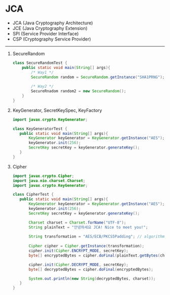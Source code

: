 # JCA
- JCA (Java Cryptography Architecture)
- JCE (Java Cryptography Extension)
- SPI (Service Provider Interface)
- CSP (Cryptography Service Provider)
---
1. SecureRandom
    ```java
    class SecureRandomTest {
        public static void main(String[] args){
            /* Way1 */
            SecureRandom random = SecureRandom.getInstance("SHA1PRNG");
            
            /* Way2 */
            SecureRnadom random2 = new SecureRandom();
        }
    }
    ```
2. KeyGenerator, SecretKeySpec, KeyFactory
    ```java
    import javax.crypto.KeyGenerator;
    
    class KeyGeneratorTest {
       public static void main(String[] args){
           KeyGenerator keyGenerator = KeyGenerator.getInstance("AES");
           keyGenerator.init(256);
           SecretKey secretKey = keyGenerator.generateKey();
       }
    }
    ```
3. Cipher
    ```java
    import javax.crypto.Cipher;
    import java.nio.charset.Charset;
    import javax.crypto.KeyGenerator;
   
    class CipherTest {
       public static void main(String[] args){
           KeyGenerator keyGenerator = KeyGenerator.getInstance("AES");
           keyGenerator.init(256);
           SecretKey secretKey = keyGenerator.generateKey();
   
           Charset charset = Charset.forName("UTF-8");
           String plainText = "안녕하세요 JCA! Nice to meet you!";
               
           String transformation = "AES/ECB/PKCS5Padding"; // algorithm/op_mode/padding
           
           Cipher cipher = Cipher.getInstance(transformation);
           cipher.init(Cipher.ENCRYPT_MODE, secretKey);
           byte[] encryptedBytes = cipher.doFinal(plainText.getBytes(charset));
   
           cipher.init(Cipher.DECRYPT_MODE, secretKey);
           byte[] decryptedBytes = cipher.doFinal(encryptedBytes);
   
           System.out.println(new String(decryptedBytes, charset));
       }
    }
    ```
